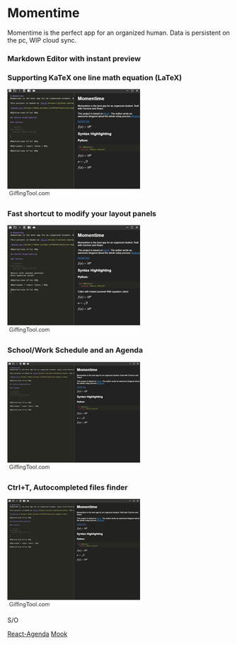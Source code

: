 # Momentime
Momentime is the perfect app for an organized human.
Data is persistent on the pc, WIP cloud sync.


### Markdown Editor with instant preview

### Supporting KaTeX one line math equation (LaTeX)

<img src="https://github.com/ldlac/Momentime/blob/master/editorpreview.gif">


### Fast shortcut to modify your layout panels

<img src="https://github.com/ldlac/Momentime/blob/master/fastshortcuts.gif">


### School/Work Schedule and an Agenda

<img src="https://github.com/ldlac/Momentime/blob/master/schedule.gif">


### Ctrl+T, Autocompleted files finder

<img src="https://github.com/ldlac/Momentime/blob/master/newfilectrlt.gif">

S/O

[React-Agenda](https://www.npmjs.com/package/react-agenda)
[Mook](https://github.com/kazuar/mook)
